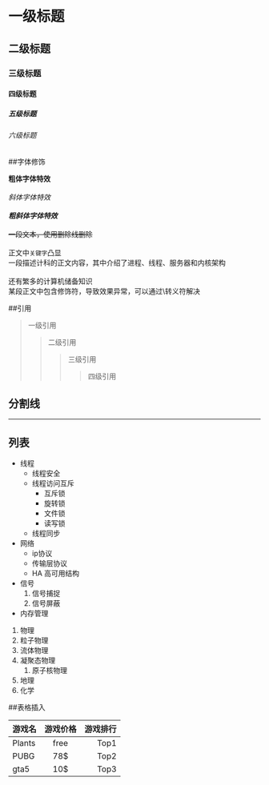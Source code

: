 # 一级标题
## 二级标题
### 三级标题
#### 四级标题
##### 五级标题
###### 六级标题

##字体修饰

**粗体字体特效**<br><br>
*斜体字体特效*<br><br>
***粗斜体字体特效***<br><br>
~~一段文本，使用删除线删除~~<br><br>
正文中`关键字`凸显<br>
一段描述计科的正文内容，其中介绍了进程、线程、服务器和内核架构<br><br>
还有繁多的计算机储备知识<br>
某段正文中包含修饰符，导致效果异常，可以通过\转义符解决<br>

##引用
> 一级引用
>> 二级引用
>>> 三级引用
>>>> 四级引用

## 分割线

*****

## 列表
* 线程
  * 线程安全
  * 线程访问互斥
    * 互斥锁
    * 旋转锁
    * 文件锁
    * 读写锁
  * 线程同步
* 网络
  * ip协议
  * 传输层协议
  * HA 高可用结构
* 信号
  1. 信号捕捉
  2. 信号屏蔽
* 内存管理

1. 物理
  1. 粒子物理
  2. 流体物理
  3. 凝聚态物理
     1. 原子核物理
2. 地理
3. 化学

##表格插入

游戏名|游戏价格|游戏排行
---|:-:|---:
Plants|free|Top1
PUBG|78$|Top2
gta5|10$|Top3
